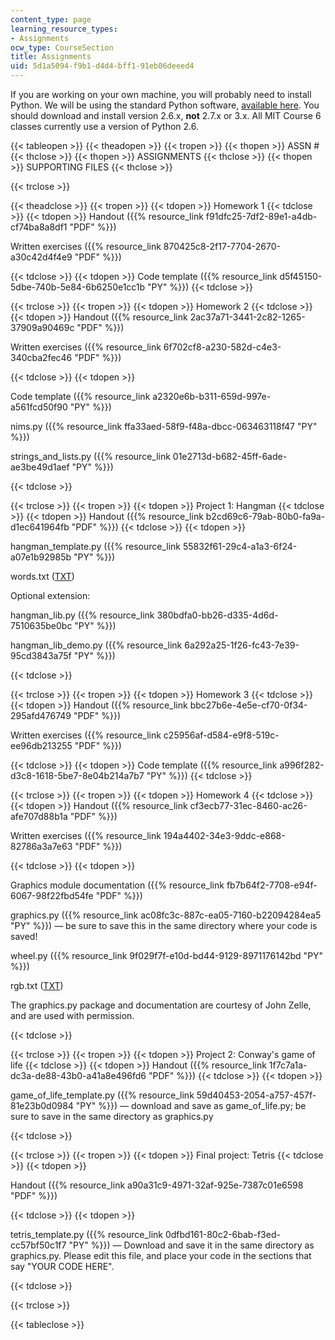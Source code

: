 ```yaml
---
content_type: page
learning_resource_types:
- Assignments
ocw_type: CourseSection
title: Assignments
uid: 5d1a5094-f9b1-d4d4-bff1-91eb06deeed4
---
```


If you are working on your own machine, you will probably need to install Python. We will be using the standard Python software, [available here](http://www.python.org/download/releases/2.6.6/). You should download and install version 2.6.x, **not** 2.7.x or 3.x. All MIT Course 6 classes currently use a version of Python 2.6.

{{< tableopen >}}
{{< theadopen >}}
{{< tropen >}}
{{< thopen >}}
ASSN #
{{< thclose >}}
{{< thopen >}}
ASSIGNMENTS
{{< thclose >}}
{{< thopen >}}
SUPPORTING FILES
{{< thclose >}}

{{< trclose >}}

{{< theadclose >}}
{{< tropen >}}
{{< tdopen >}}
Homework 1
{{< tdclose >}}
{{< tdopen >}}
Handout ({{% resource_link f91dfc25-7df2-89e1-a4db-cf74ba8a8df1 "PDF" %}})

Written exercises ({{% resource_link 870425c8-2f17-7704-2670-a30c42d4f4e9 "PDF" %}})


{{< tdclose >}}
{{< tdopen >}}
Code template ({{% resource_link d5f45150-5dbe-740b-5e84-6b6250e1cc1b "PY" %}})
{{< tdclose >}}

{{< trclose >}}
{{< tropen >}}
{{< tdopen >}}
Homework 2
{{< tdclose >}}
{{< tdopen >}}
Handout ({{% resource_link 2ac37a71-3441-2c82-1265-37909a90469c "PDF" %}})

Written exercises ({{% resource_link 6f702cf8-a230-582d-c4e3-340cba2fec46 "PDF" %}})


{{< tdclose >}}
{{< tdopen >}}


Code template ({{% resource_link a2320e6b-b311-659d-997e-a561fcd50f90 "PY" %}})

nims.py ({{% resource_link ffa33aed-58f9-f48a-dbcc-063463118f47 "PY" %}})

strings\_and\_lists.py ({{% resource_link 01e2713d-b682-45ff-6ade-ae3be49d1aef "PY" %}})


{{< tdclose >}}

{{< trclose >}}
{{< tropen >}}
{{< tdopen >}}
Project 1: Hangman
{{< tdclose >}}
{{< tdopen >}}
Handout ({{% resource_link b2cd69c6-79ab-80b0-fa9a-d1ec641964fb "PDF" %}})
{{< tdclose >}}
{{< tdopen >}}


hangman\_template.py ({{% resource_link 55832f61-29c4-a1a3-6f24-a07e1b92985b "PY" %}})

words.txt ([TXT](/courses/electrical-engineering-and-computer-science/6-189-a-gentle-introduction-to-programming-using-python-january-iap-2011/assignments/words.txt))

Optional extension:

hangman\_lib.py ({{% resource_link 380bdfa0-bb26-d335-4d6d-7510635be0bc "PY" %}})

hangman\_lib\_demo.py ({{% resource_link 6a292a25-1f26-fc43-7e39-95cd3843a75f "PY" %}})


{{< tdclose >}}

{{< trclose >}}
{{< tropen >}}
{{< tdopen >}}
Homework 3
{{< tdclose >}}
{{< tdopen >}}
Handout ({{% resource_link bbc27b6e-4e5e-cf70-0f34-295afd476749 "PDF" %}})

Written exercises ({{% resource_link c25956af-d584-e9f8-519c-ee96db213255 "PDF" %}})


{{< tdclose >}}
{{< tdopen >}}
Code template ({{% resource_link a996f282-d3c8-1618-5be7-8e04b214a7b7 "PY" %}})
{{< tdclose >}}

{{< trclose >}}
{{< tropen >}}
{{< tdopen >}}
Homework 4
{{< tdclose >}}
{{< tdopen >}}
Handout ({{% resource_link cf3ecb77-31ec-8460-ac26-afe707d88b1a "PDF" %}})

Written exercises ({{% resource_link 194a4402-34e3-9ddc-e868-82786a3a7e63 "PDF" %}})


{{< tdclose >}}
{{< tdopen >}}


Graphics module documentation ({{% resource_link fb7b64f2-7708-e94f-6067-98f22fbd54fe "PDF" %}})

graphics.py ({{% resource_link ac08fc3c-887c-ea05-7160-b22094284ea5 "PY" %}}) — be sure to save this in the same directory where your code is saved!

wheel.py ({{% resource_link 9f029f7f-e10d-bd44-9129-8971176142bd "PY" %}})

rgb.txt ([TXT](/courses/electrical-engineering-and-computer-science/6-189-a-gentle-introduction-to-programming-using-python-january-iap-2011/assignments/rgb.txt))

The graphics.py package and documentation are courtesy of John Zelle, and are used with permission.


{{< tdclose >}}

{{< trclose >}}
{{< tropen >}}
{{< tdopen >}}
Project 2: Conway's game of life
{{< tdclose >}}
{{< tdopen >}}
Handout ({{% resource_link 1f7c7a1a-dc3a-de88-43b0-a41a8e496fd6 "PDF" %}})
{{< tdclose >}}
{{< tdopen >}}


game\_of\_life\_template.py ({{% resource_link 59d40453-2054-a757-457f-81e23b0d0984 "PY" %}}) — download and save as game\_of\_life.py; be sure to save in the same directory as graphics.py


{{< tdclose >}}

{{< trclose >}}
{{< tropen >}}
{{< tdopen >}}
Final project: Tetris
{{< tdclose >}}
{{< tdopen >}}


Handout ({{% resource_link a90a31c9-4971-32af-925e-7387c01e6598 "PDF" %}})


{{< tdclose >}}
{{< tdopen >}}


tetris\_template.py ({{% resource_link 0dfbd161-80c2-6bab-f3ed-cc57bf50c1f7 "PY" %}}) — Download and save it in the same directory as graphics.py. Please edit this file, and place your code in the sections that say "YOUR CODE HERE".


{{< tdclose >}}

{{< trclose >}}

{{< tableclose >}}